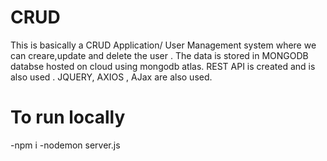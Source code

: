 # CRUD
This is basically a CRUD Application/ User Management system where we can creare,update and delete the user . The data is stored in MONGODB databse hosted on cloud using mongodb atlas. 
 REST API is created and is also used . JQUERY, AXIOS , AJax are also used.
 
 # To run locally
  -npm i 
  -nodemon server.js

